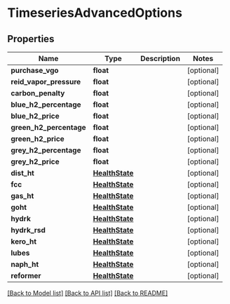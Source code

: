# TimeseriesAdvancedOptions

## Properties
Name | Type | Description | Notes
------------ | ------------- | ------------- | -------------
**purchase_vgo** | **float** |  | [optional] 
**reid_vapor_pressure** | **float** |  | [optional] 
**carbon_penalty** | **float** |  | [optional] 
**blue_h2_percentage** | **float** |  | [optional] 
**blue_h2_price** | **float** |  | [optional] 
**green_h2_percentage** | **float** |  | [optional] 
**green_h2_price** | **float** |  | [optional] 
**grey_h2_percentage** | **float** |  | [optional] 
**grey_h2_price** | **float** |  | [optional] 
**dist_ht** | [**HealthState**](HealthState.md) |  | [optional] 
**fcc** | [**HealthState**](HealthState.md) |  | [optional] 
**gas_ht** | [**HealthState**](HealthState.md) |  | [optional] 
**goht** | [**HealthState**](HealthState.md) |  | [optional] 
**hydrk** | [**HealthState**](HealthState.md) |  | [optional] 
**hydrk_rsd** | [**HealthState**](HealthState.md) |  | [optional] 
**kero_ht** | [**HealthState**](HealthState.md) |  | [optional] 
**lubes** | [**HealthState**](HealthState.md) |  | [optional] 
**naph_ht** | [**HealthState**](HealthState.md) |  | [optional] 
**reformer** | [**HealthState**](HealthState.md) |  | [optional] 

[[Back to Model list]](../README.md#documentation-for-models) [[Back to API list]](../README.md#documentation-for-api-endpoints) [[Back to README]](../README.md)

